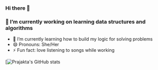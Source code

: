 ### Hi there 👋
### 🔭 I’m currently working on learning data structures and algorithms
- 🌱 I’m currently learning how to build my logic for solving problems
- 😄 Pronouns: She/Her
- ⚡ Fun fact: love listening to songs while working

[![Prajakta's GitHub stats](https://github-readme-stats.vercel.app/api?username=Prajakta456&show_icons=true&theme=radical)
